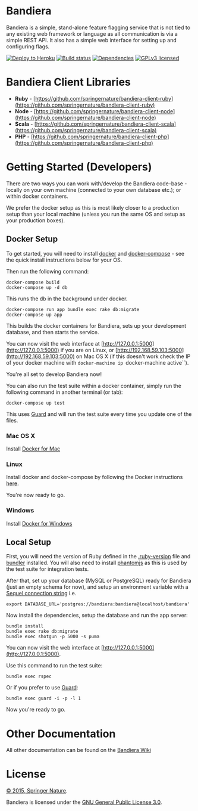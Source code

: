 # Bandiera

Bandiera is a simple, stand-alone feature flagging service that is not tied to
any existing web framework or language as all communication is via a simple
REST API.  It also has a simple web interface for setting up and configuring
flags.

[![Deploy to Heroku](https://www.herokucdn.com/deploy/button.png)](https://heroku.com/deploy)
[![Build status][shield-build]][info-build]
[![Dependencies][shield-dependencies]][info-dependencies]
[![GPLv3 licensed][shield-license]][info-license]

# Bandiera Client Libraries

* **Ruby** - [https://github.com/springernature/bandiera-client-ruby](https://github.com/springernature/bandiera-client-ruby)
* **Node** - [https://github.com/springernature/bandiera-client-node](https://github.com/springernature/bandiera-client-node)
* **Scala** - [https://github.com/springernature/bandiera-client-scala](https://github.com/springernature/bandiera-client-scala)
* **PHP** - [https://github.com/springernature/bandiera-client-php](https://github.com/springernature/bandiera-client-php)

# Getting Started (Developers)

There are two ways you can work with/develop the Bandiera code-base - locally
on your own machine (connected to your own database etc.); or within docker
containers.

We prefer the docker setup as this is most likely closer to a production setup
than your local machine (unless you run the same OS and setup as your
production boxes).

## Docker Setup

To get started, you will need to install [docker](https://www.docker.com/) and
[docker-compose](https://docs.docker.com/compose/) - see the quick install instructions below for your
OS.

Then run the following command:

```
docker-compose build
docker-compose up -d db
```

This runs the db in the background under docker.

```
docker-compose run app bundle exec rake db:migrate
docker-compose up app
```

This builds the docker containers for Bandiera, sets up your development
database, and then starts the service.

You can now visit the web interface at
[http://127.0.0.1:5000](http://127.0.0.1:5000) if you are on Linux, or
[http://192.168.59.103:5000](http://192.168.59.103:5000) on Mac OS X (if this
doesn't work check the IP of your docker machine with `docker-machine ip `docker-machine active``).

You're all set to develop Bandiera now!

You can also run the test suite within a docker container, simply run the
following command in another terminal (or tab):

```
docker-compose up test
```

This uses [Guard](https://github.com/guard/guard) and will run the test suite
every time you update one of the files.

### Mac OS X

Install [Docker for Mac](https://www.docker.com/docker-mac)

### Linux

Install docker and docker-compose by following the Docker instructions
[here](https://docs.docker.com/installation/#installation).

You're now ready to go.

### Windows

Install [Docker for Windows](https://www.docker.com/docker-windows)

## Local Setup

First, you will need the version of Ruby defined in the
[.ruby-version](.ruby-version) file and [bundler](http://bundler.io/)
installed.  You will also need to install [phantomjs](http://phantomjs.org/) as
this is used by the test suite for integration tests.

After that, set up your database (MySQL or PostgreSQL) ready for
Bandiera (just an empty schema for now), and setup an environment variable
with a [Sequel connection
string](http://sequel.jeremyevans.net/rdoc/files/doc/opening_databases_rdoc.html)
i.e.

```
export DATABASE_URL='postgres://bandiera:bandiera@localhost/bandiera'
```

Now install the dependencies, setup the database and run the app server:

```
bundle install
bundle exec rake db:migrate
bundle exec shotgun -p 5000 -s puma
```

You can now visit the web interface at
[http://127.0.0.1:5000](http://127.0.0.1:5000).

Use this command to run the test suite:

```
bundle exec rspec
```

Or if you prefer to use [Guard](https://github.com/guard/guard):

```
bundle exec guard -i -p -l 1
```

Now you're ready to go.

# Other Documentation

All other documentation can be found on the [Bandiera Wiki](https://github.com/springernature/bandiera/wiki)

# License

[&copy; 2015, Springer Nature](LICENSE.txt).

Bandiera is licensed under the [GNU General Public License 3.0][gpl].

[gpl]: http://www.gnu.org/licenses/gpl-3.0.html
[info-license]: LICENSE
[info-build]: https://travis-ci.org/springernature/bandiera
[info-dependencies]: https://gemnasium.com/springernature/bandiera
[shield-license]: https://img.shields.io/badge/license-GPLv3-blue.svg
[shield-build]: https://img.shields.io/travis/springernature/bandiera/master.svg
[shield-dependencies]: https://img.shields.io/gemnasium/springernature/bandiera.svg

